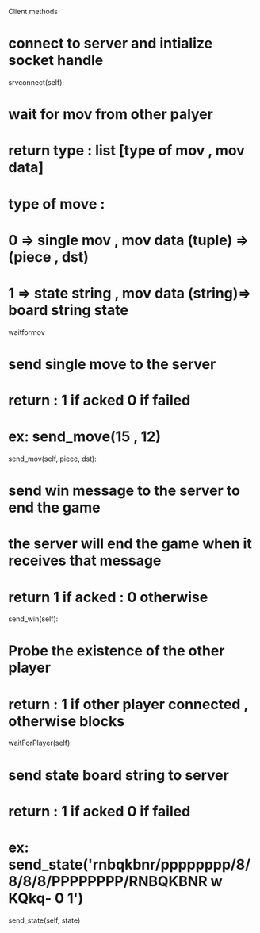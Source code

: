 Client methods

# connect to server and intialize socket handle
srvconnect(self):

# wait for mov from other palyer
# return type : list [type of mov , mov data]
# type of move :
#     0 => single mov   , mov data (tuple) => (piece , dst)
#     1 => state string , mov data (string)=> board string state
waitformov


# send single move to the server
# return  : 1 if acked  0 if failed
# ex: send_move(15 , 12)
send_mov(self, piece, dst):


# send win message to the server to end the game
# the server will end the game when it receives that message
# return 1 if acked :  0 otherwise
send_win(self):


# Probe the existence of the other player
# return  : 1 if other player connected  , otherwise blocks
waitForPlayer(self):


# send state board string to server
# return  : 1 if acked  0 if failed
# ex: send_state('rnbqkbnr/pppppppp/8/8/8/8/PPPPPPPP/RNBQKBNR w KQkq- 0 1')
send_state(self, state)
